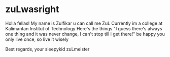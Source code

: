 # zuLwasright
Holla fellas! My name is Zulfikar u can call me ZuL
Currently im a college at Kalimantan Institut of Technology
Here's the things "I guess there's always one thing and it was never change, I can't stop till I get there!"
be happy you only live once, so live it wisely

Best regards, your sleepykid zuLmeister
